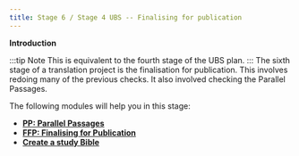 ```yaml
---
title: Stage 6 / Stage 4 UBS -- Finalising for publication
---
```

**Introduction**

:::tip Note 
This is equivalent to the fourth stage of the UBS plan.
:::
The sixth stage of a translation project is the finalisation for publication. This involves redoing many of the previous checks.
It also involved checking the Parallel Passages.

The following modules will help you in this stage:

-  [**PP: Parallel Passages**](23.PP.md)
-  [**FFP: Finalising for Publication**](24.FFP.md)
-  [**Create a study Bible**](25.StudyBibles.md)



